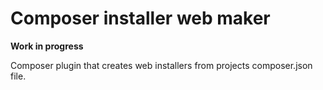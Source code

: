 # Composer installer web maker

**Work in progress**

Composer plugin that creates web installers from projects composer.json file.
